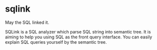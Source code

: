 sqlink
======

May the SQL linked it.

SQLink is a SQL analyzer which parse SQL string into semantic tree. It is aiming
to help you using SQL as the front query interface. You can easily explain
SQL queries yourself by the semantic tree. 

